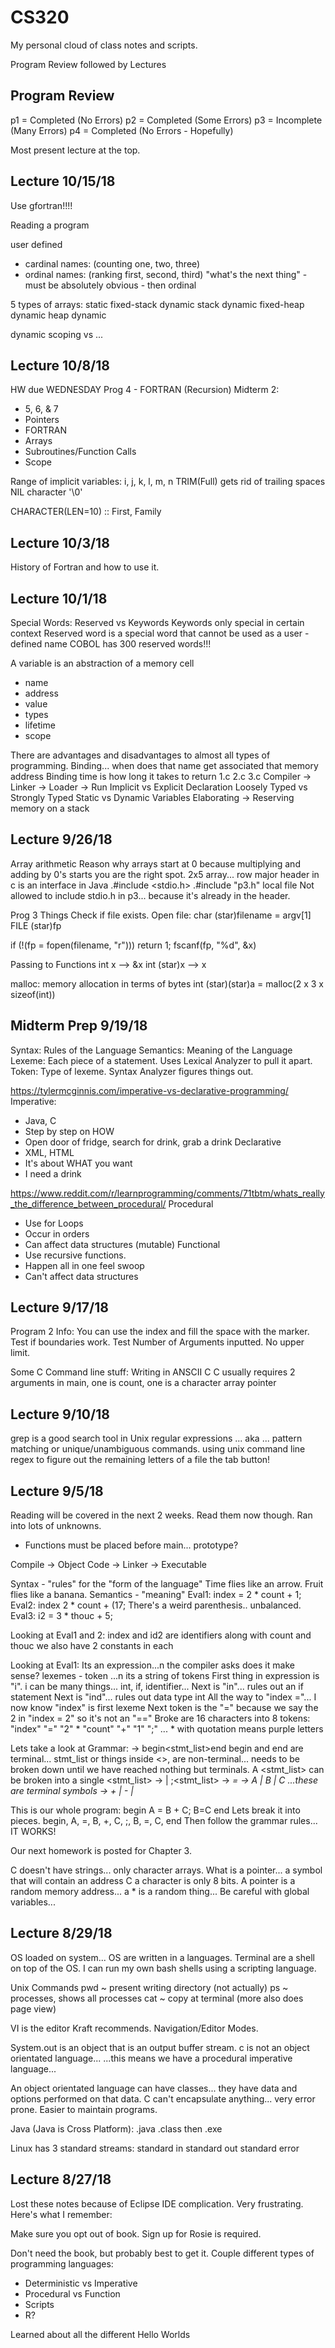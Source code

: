 # CS320
My personal cloud of class notes and scripts.

Program Review followed by Lectures

## Program Review
p1 = Completed (No Errors)
p2 = Completed (Some Errors)
p3 = Incomplete (Many Errors)
p4 = Completed (No Errors - Hopefully)

Most present lecture at the top.

## Lecture 10/15/18
Use gfortran!!!!

Reading a program

user defined
- cardinal names: (counting one, two, three)
- ordinal names: (ranking first, second, third)
"what's the next thing" - must be absolutely obvious - then ordinal

5 types of arrays:
static
fixed-stack dynamic
stack dynamic
fixed-heap dynamic
heap dynamic

dynamic scoping vs ...

## Lecture 10/8/18
HW due WEDNESDAY
Prog 4 - FORTRAN (Recursion)
Midterm 2:
- 5, 6, & 7
- Pointers
- FORTRAN
- Arrays
- Subroutines/Function Calls
- Scope

Range of implicit variables: i, j, k, l, m, n
TRIM(Full) gets rid of trailing spaces
NIL character '\0'

CHARACTER(LEN=10) :: First, Family


## Lecture 10/3/18
History of Fortran and how to use it.

## Lecture 10/1/18
Special Words: Reserved vs Keywords
Keywords only special in certain context
Reserved word is a special word that cannot be used as a user - defined name
COBOL has 300 reserved words!!!

A variable is an abstraction of a memory cell
- name
- address
- value
- types
- lifetime
- scope

There are advantages and disadvantages to almost all types of programming.
Binding... when does that name get associated that memory address
Binding time is how long it takes to return
1.c 2.c 3.c
Compiler -> Linker -> Loader -> Run
Implicit vs Explicit Declaration
Loosely Typed vs Strongly Typed
Static vs Dynamic Variables
Elaborating -> Reserving memory on a stack


## Lecture 9/26/18
Array arithmetic
Reason why arrays start at 0 because multiplying and adding by 0's starts you are the right spot.
2x5 array... row major
header in c is an interface in Java
.#include <stdio.h>
.#include "p3.h" local file
Not allowed to include stdio.h in p3... because it's already in the header.

Prog 3 Things
Check if file exists.
Open file:
char (star)filename = argv[1]
FILE (star)fp

if (!(fp = fopen(filename, "r")))
  return 1;
fscanf(fp, "%d", &x)

Passing to Functions
int x --> &x
int (star)x --> x

malloc:
memory allocation
in terms of bytes
int (star)(star)a = malloc(2 x 3 x sizeof(int))

## Midterm Prep 9/19/18
Syntax: Rules of the Language
Semantics: Meaning of the Language
Lexeme: Each piece of a statement. Uses Lexical Analyzer to pull it apart.
Token: Type of lexeme. Syntax Analyzer figures things out.

https://tylermcginnis.com/imperative-vs-declarative-programming/
Imperative:
- Java, C
- Step by step on HOW
- Open door of fridge, search for drink, grab a drink
Declarative
- XML, HTML
- It's about WHAT you want
- I need a drink

https://www.reddit.com/r/learnprogramming/comments/71tbtm/whats_really_the_difference_between_procedural/
Procedural
- Use for Loops
- Occur in orders
- Can affect data structures (mutable)
Functional
- Use recursive functions.
- Happen all in one feel swoop
- Can't affect data structures

## Lecture 9/17/18
Program 2 Info:
You can use the index and fill the space with the marker.
Test if boundaries work.
Test Number of Arguments inputted.
No upper limit.

Some C Command line stuff:
Writing in ANSCII C
C usually requires 2 arguments in main, one is count, one is a character array pointer

## Lecture 9/10/18
grep is a good search tool in Unix
regular expressions ... aka ... pattern matching or unique/unambiguous commands.
using unix command line regex to figure out the remaining letters of a file
the tab button!

## Lecture 9/5/18
Reading will be covered in the next 2 weeks. Read them now though.
Ran into lots of unknowns.
- Functions must be placed before main... prototype?

Compile -> Object Code -> Linker -> Executable

Syntax - "rules" for the "form of the language"
Time flies like an arrow.
Fruit flies like a banana.
Semantics - "meaning"
Eval1: index = 2 * count + 1;
Eval2: index 2 * count + (17; There's a weird parenthesis.. unbalanced.
Eval3: i2 = 3 * thouc + 5;

Looking at Eval1 and 2:
index and id2 are identifiers along with count and thouc
we also have 2 constants in each

Looking at Eval1:
Its an expression...n the compiler asks does it make sense?
lexemes - token ...n its a string of tokens
First thing in expression is "i".
i can be many things... int, if, identifier...
Next is "in"... rules out an if statement
Next is "ind"... rules out data type int
All the way to "index ="... I now know "index" is first lexeme
Next token is the "=" because we say the 2 in "index = 2" so it's not an "=="
Broke are 16 characters into 8 tokens:
"index" "=" "2" * "count" "+" "1" ";" ... * with quotation means purple letters

Lets take a look  at Grammar:
<program> -> begin<stmt_list>end
begin and end are terminal... stmt_list or things inside <>, are non-terminal... needs to be broken down until we have reached nothing but terminals.
A <stmt_list> can be broken into a single
<stmt_list> -> <stmt> | <stmt>;<stmt_list>
<stmt> -> <var> = <expression>
<var> -> A | B | C ...these are terminal symbols
<expression> -> <var> + <var> | <var> - <var> | <var>

This is our whole program:
begin A = B + C; B=C end
Lets break it into pieces.
begin, A, =, B, +, C, ;, B, =, C, end
Then follow the grammar rules... IT WORKS!

Our next homework is posted for Chapter 3.

C doesn't have strings... only character arrays.
What is a pointer... a symbol that will contain an address
C a character is only 8 bits.
A pointer is a random memory address... a * is a random thing...
Be careful with global variables...

## Lecture 8/29/18
OS loaded on system...
OS are written in a languages.
Terminal are a shell on top of the OS.
I can run my own bash shells using a scripting language.

Unix Commands
pwd ~ present writing directory (not actually)
ps ~ processes, shows all processes
cat ~ copy at terminal (more also does page view)

VI is the editor Kraft recommends.
Navigation/Editor Modes.

System.out is an object that is an output buffer stream.
c is not an object orientated language...
...this means we have a procedural imperative language...

An object orientated language can have classes... they have data and options performed on that data.
C can't encapsulate anything... very error prone.
Easier to maintain programs.

Java (Java is Cross Platform):
.java
.class
then .exe

Linux has 3 standard streams:
standard in
standard out
standard error

## Lecture 8/27/18
Lost these notes because of Eclipse IDE complication. Very frustrating.
Here's what I remember:

Make sure you opt out of book.
Sign up for Rosie is required.

Don't need the book, but probably best to get it.
Couple different types of programming languages:
- Deterministic vs Imperative
- Procedural vs Function
- Scripts
- R?

Learned about all the different Hello Worlds
